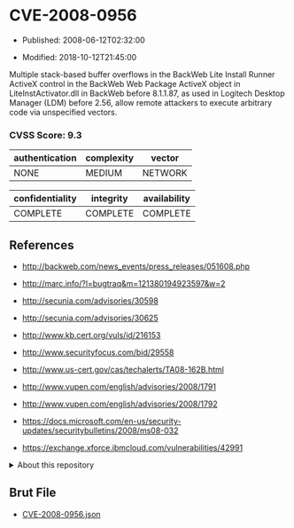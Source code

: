 # CVE-2008-0956

- Published: 2008-06-12T02:32:00

- Modified: 2018-10-12T21:45:00

Multiple stack-based buffer overflows in the BackWeb Lite Install Runner ActiveX control in the BackWeb Web Package ActiveX object in LiteInstActivator.dll in BackWeb before 8.1.1.87, as used in Logitech Desktop Manager (LDM) before 2.56, allow remote attackers to execute arbitrary code via unspecified vectors.

### CVSS Score: **9.3**

| authentication | complexity | vector |
| --- | --- | --- |
| NONE | MEDIUM | NETWORK |

| confidentiality | integrity | availability |
| --- | --- | --- |
| COMPLETE | COMPLETE | COMPLETE |

## References

* http://backweb.com/news_events/press_releases/051608.php

* http://marc.info/?l=bugtraq&m=121380194923597&w=2

* http://secunia.com/advisories/30598

* http://secunia.com/advisories/30625

* http://www.kb.cert.org/vuls/id/216153

* http://www.securityfocus.com/bid/29558

* http://www.us-cert.gov/cas/techalerts/TA08-162B.html

* http://www.vupen.com/english/advisories/2008/1791

* http://www.vupen.com/english/advisories/2008/1792

* https://docs.microsoft.com/en-us/security-updates/securitybulletins/2008/ms08-032

* https://exchange.xforce.ibmcloud.com/vulnerabilities/42991

<details>
<summary>About this repository</summary> 

  This repository is part of the project [Live Hack CVE](https://github.com/Live-Hack-CVE). Main website can be found [www.live-hack.org](https://www.live-hack.org) 
  
  Made by [Sn0wAlice](https://github.com/Sn0wAlice) for the people that care about security and need to have a feed of the latest CVEs. Hope you enjoy it, don't forget to star the repo and follow me on [Twitter](https://twitter.com/Sn0wAlice) and [Github](https://github.com/Sn0wAlice). And that is my [personnal website](https://www.alice-snow.me/)

  - [Home Page](https://github.com/Live-Hack-CVE)
  - [Framework](https://github.com/Live-Hack-CVE/cve-framework)
  - [CVE database](https://github.com/Live-Hack-CVE/full_database)
  - [Changelog](https://github.com/Live-Hack-CVE/Changelog)
</details>

## Brut File

* [CVE-2008-0956.json](https://raw.githubusercontent.com/Live-Hack-CVE/full_database/main/cves/2008/CVE-2008-0956.json)

